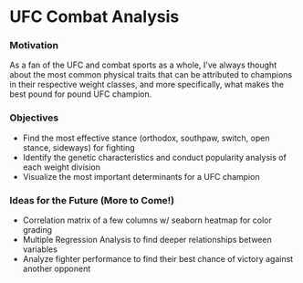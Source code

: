 # UFC Combat Analysis

### Motivation
<p> As a fan of the UFC and combat sports as a whole, I've always thought about the most common physical traits that can be attributed to champions in their respective weight classes, and more specifically, what makes the best pound for pound UFC champion. 
</p>

### Objectives 

- Find the most effective stance (orthodox, southpaw, switch, open stance, sideways) for fighting
- Identify the genetic characteristics and conduct popularity analysis of each weight division
- Visualize the most important determinants for a UFC champion

### Ideas for the Future (More to Come!)

- Correlation matrix of a few columns w/ seaborn heatmap for color grading
- Multiple Regression Analysis to find deeper relationships between variables
- Analyze fighter performance to find their best chance of victory against another opponent
